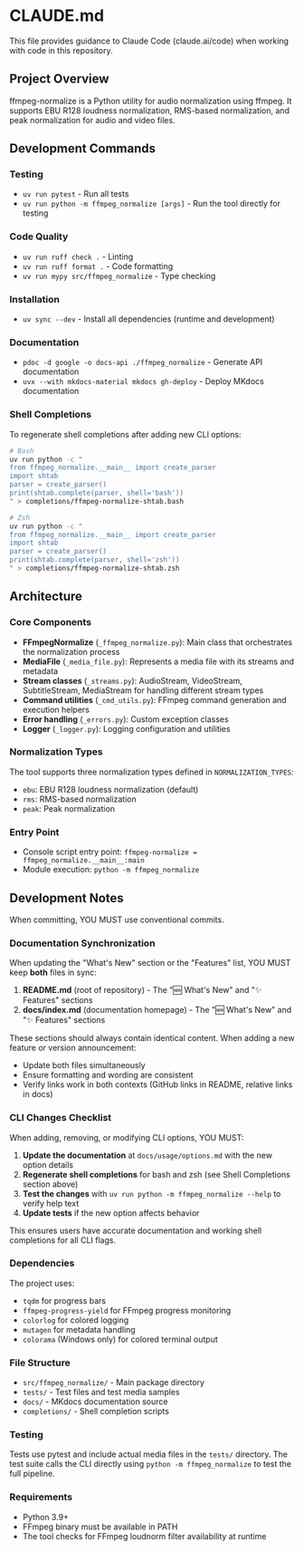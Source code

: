 # CLAUDE.md

This file provides guidance to Claude Code (claude.ai/code) when working with code in this repository.

## Project Overview

ffmpeg-normalize is a Python utility for audio normalization using ffmpeg. It supports EBU R128 loudness normalization, RMS-based normalization, and peak normalization for audio and video files.

## Development Commands

### Testing
- `uv run pytest` - Run all tests
- `uv run python -m ffmpeg_normalize [args]` - Run the tool directly for testing

### Code Quality
- `uv run ruff check .` - Linting
- `uv run ruff format .` - Code formatting  
- `uv run mypy src/ffmpeg_normalize` - Type checking

### Installation
- `uv sync --dev` - Install all dependencies (runtime and development)

### Documentation
- `pdoc -d google -o docs-api ./ffmpeg_normalize` - Generate API documentation
- `uvx --with mkdocs-material mkdocs gh-deploy` - Deploy MKdocs documentation

### Shell Completions
To regenerate shell completions after adding new CLI options:
```bash
# Bash
uv run python -c "
from ffmpeg_normalize.__main__ import create_parser
import shtab
parser = create_parser()
print(shtab.complete(parser, shell='bash'))
" > completions/ffmpeg-normalize-shtab.bash

# Zsh
uv run python -c "
from ffmpeg_normalize.__main__ import create_parser
import shtab
parser = create_parser()
print(shtab.complete(parser, shell='zsh'))
" > completions/ffmpeg-normalize-shtab.zsh
```

## Architecture

### Core Components

- **FFmpegNormalize** (`_ffmpeg_normalize.py`): Main class that orchestrates the normalization process
- **MediaFile** (`_media_file.py`): Represents a media file with its streams and metadata
- **Stream classes** (`_streams.py`): AudioStream, VideoStream, SubtitleStream, MediaStream for handling different stream types
- **Command utilities** (`_cmd_utils.py`): FFmpeg command generation and execution helpers
- **Error handling** (`_errors.py`): Custom exception classes
- **Logger** (`_logger.py`): Logging configuration and utilities

### Normalization Types
The tool supports three normalization types defined in `NORMALIZATION_TYPES`:
- `ebu`: EBU R128 loudness normalization (default)
- `rms`: RMS-based normalization
- `peak`: Peak normalization

### Entry Point
- Console script entry point: `ffmpeg-normalize = ffmpeg_normalize.__main__:main`
- Module execution: `python -m ffmpeg_normalize`

## Development Notes

When committing, YOU MUST use conventional commits.

### Documentation Synchronization

When updating the "What's New" section or the "Features" list, YOU MUST keep **both** files in sync:

1. **README.md** (root of repository) - The "🆕 What's New" and "✨ Features" sections
2. **docs/index.md** (documentation homepage) - The "🆕 What's New" and "✨ Features" sections

These sections should always contain identical content. When adding a new feature or version announcement:

- Update both files simultaneously
- Ensure formatting and wording are consistent
- Verify links work in both contexts (GitHub links in README, relative links in docs)

### CLI Changes Checklist

When adding, removing, or modifying CLI options, YOU MUST:

1. **Update the documentation** at `docs/usage/options.md` with the new option details
2. **Regenerate shell completions** for bash and zsh (see Shell Completions section above)
3. **Test the changes** with `uv run python -m ffmpeg_normalize --help` to verify help text
4. **Update tests** if the new option affects behavior

This ensures users have accurate documentation and working shell completions for all CLI flags.

### Dependencies

The project uses:

- `tqdm` for progress bars
- `ffmpeg-progress-yield` for FFmpeg progress monitoring
- `colorlog` for colored logging
- `mutagen` for metadata handling
- `colorama` (Windows only) for colored terminal output

### File Structure

- `src/ffmpeg_normalize/` - Main package directory
- `tests/` - Test files and test media samples
- `docs/` - MKdocs documentation source
- `completions/` - Shell completion scripts

### Testing

Tests use pytest and include actual media files in the `tests/` directory. The test suite calls the CLI directly using `python -m ffmpeg_normalize` to test the full pipeline.

### Requirements

- Python 3.9+
- FFmpeg binary must be available in PATH
- The tool checks for FFmpeg loudnorm filter availability at runtime
